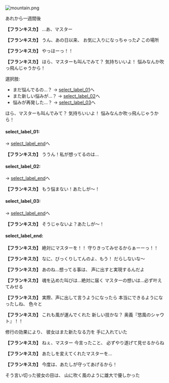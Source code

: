 
![mountain.png](../images/backgrounds/mountain.png)

あれから一週間後

**【フランキスカ】**
…あ、マスター

**【フランキスカ】**
うん、あの日以来、
お気に入りになっちゃった♪
この場所

**【フランキスカ】**
やっほーっ！！

**【フランキスカ】**
ほら、マスターも叫んでみて？
気持ちいいよ！
悩みなんか吹っ飛んじゃうから！

選択肢:
- まだ悩んでるの…？ → [select_label_01](#select_label_01)へ
- また新しい悩みが…？ → [select_label_02](#select_label_02)へ
- 悩みが再発した…？ → [select_label_03](#select_label_03)へ

ほら、マスターも叫んでみて？
気持ちいいよ！
悩みなんか吹っ飛んじゃうから！

#### select_label_01:
 → [select_label_end](#select_label_end)へ

**【フランキスカ】**
ううん！私が想ってるのは…

#### select_label_02:
 → [select_label_end](#select_label_end)へ

**【フランキスカ】**
もう悩まない！あたしが〜！

#### select_label_03:
 → [select_label_end](#select_label_end)へ

**【フランキスカ】**
そうじゃないよ？あたしが〜！

#### select_label_end:

**【フランキスカ】**
絶対にマスターを！！
守りきってみせるからぁーーっ！！

**【フランキスカ】**
なに、びっくりしてんのよ、もう！
だらしないな〜

**【フランキスカ】**
あのね…想ってる事は、
声に出すと実現するんだよ

**【フランキスカ】**
魂を込めた叫びは…絶対に届く
マスターの想いは…必ず叶えてみせる

**【フランキスカ】**
実際、声に出して言うようになったら
本当にできるようになったしね、
色々と

**【フランキスカ】**
これも風が運んでくれた
新しい技かな？
奥義『悠風のシャウト』！！

修行の効果により、
彼女はまた新たなる力を
手に入れていた

**【フランキスカ】**
ねぇ、マスター
今言ったこと、
必ずやり遂げて見せるからね

**【フランキスカ】**
あたしを変えてくれたマスターを…

**【フランキスカ】**
今度は、あたしが守ってあげるから！

そう言い切った彼女の目は、
山に吹く風のように雄大で優しかった